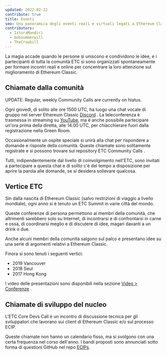 ```yaml
---
updated: 2022-02-22
contribute: true
title: Eventi
seo: Una panoramica degli eventi reali e virtuali legati a Ethereum Classic. L'ETC Summit e la Community Call settimanale sono aperti a tutti!
contributors:
  - IstoraMandiri
  - bobsummerwill
  - TheCrowbill
---
```


La magia accade quando le persone si uniscono e condividono le idee, e i partecipanti di tutta la comunità ETC si sono organizzati spontaneamente per formare incontri reali e online per concentrare la loro attenzione sul miglioramento di Ethereum Classic.

## Chiamate dalla comunità

UPDATE:  Regular, weekly Community Calls are currently on hiatus.

Ogni giovedì, di solito alle ore 1500 UTC, ha luogo una chat vocale di gruppo nel server Ethereum Classic [Discord](https://ethereumclassic.org/discord) . La teleconferenza è trasmessa in streaming su [YouTube](https://www.youtube.com/channel/UCp07VPnC1ejyAp5gMvvA4dw/videos), ma è anche possibile partecipare un'ora prima della diretta, alle 14.00 UTC, per chiacchierare fuori dalla registrazione nella Green Room.

Occasionalmente un ospite speciale si unirà alla chat per rispondere a domande e risposte della comunità. Queste chiamate sono solitamente registrate e si possono trovare sul repository ETC Community Calls [](https://github.com/ethereumclassic/community-calls).

Tutti, indipendentemente dal livello di coinvolgimento nell'ETC, sono invitati a partecipare a questa chat e di solito c'è del tempo a disposizione per aprire la parola alle domande, se si desidera sollevare qualcosa.

## Vertice ETC

Sin dalla nascita di Ethereum Classic (salvo restrizioni di viaggio a livello mondiale), ogni anno si è tenuto un ETC Summit in varie città del mondo.

Queste conferenze di persona permettono ai membri della comunità, che altrimenti sarebbero solo su Internet, di incontrarsi e di confrontarsi in carne e ossa, di coordinarsi meglio e di discutere di idee, magari davanti a un drink o due.

Anche alcuni membri della comunità salgono sul palco e presentano idee su una serie di argomenti relativi a Ethereum Classic.

Finora si sono tenuti i seguenti vertici:

- 2019 Vancouver
- 2018 Seul
- 2017 Hong Kong

I video delle presentazioni sono disponibili nella sezione [Video > Conferenze](/videos/conferences) .

## Chiamate di sviluppo del nucleo

L'ETC Core Devs Call è un incontro di discussione tecnica per gli sviluppatori che lavorano sui client di Ethereum Classic e/o sul processo ECIP.

Queste chiamate non hanno un calendario fisso, ma si svolgono con una certa frequenza nel corso dell'anno. I bandi proposti sono annunciati sotto forma di questioni GitHub nel repo [ECIPs](https://github.com/ethereumclassic/ECIPs/issues?q=is%3Aissue+Devs+Call).
